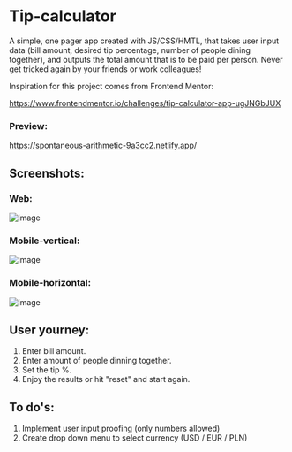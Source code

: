 ﻿# Tip-calculator

A simple, one pager app created with JS/CSS/HMTL, that takes user input data (bill amount, desired tip percentage, number of people dining together), and outputs the total amount that is to be paid per person. Never get tricked again by your friends or work colleagues!

Inspiration for this project comes from Frontend Mentor:

https://www.frontendmentor.io/challenges/tip-calculator-app-ugJNGbJUX

### Preview:

https://spontaneous-arithmetic-9a3cc2.netlify.app/

## Screenshots:

### Web:
![image](https://user-images.githubusercontent.com/100487510/163411698-9dd1009e-1d21-4e82-9b36-f4c9584e8889.png)

### Mobile-vertical:
![image](https://user-images.githubusercontent.com/100487510/163411859-f65a0a96-0b66-40e0-a0cf-0ff847f35a90.png)

### Mobile-horizontal:

![image](https://user-images.githubusercontent.com/100487510/163412091-80aab75b-3f8b-471c-a87d-e688327e7721.png)



## User yourney:

1. Enter bill amount.
2. Enter amount of people dinning together.
3. Set the tip %.
4. Enjoy the results or hit "reset" and start again. 

## To do's:

1. Implement user input proofing (only numbers allowed)
2. Create drop down menu to select currency (USD / EUR / PLN)
